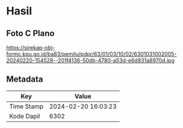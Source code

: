 # Hasil

## Foto C Plano

https://sirekap-obj-formc.kpu.go.id/ba83/pemilu/pdpr/63/01/03/10/02/6301031002005-20240220-154528--201f4136-50db-4780-a53d-e6d831a8970d.jpg


## Metadata

| Key        | Value               |
| ---------- | ------------------- |
| Time Stamp | 2024-02-20 16:03:23 |
| Kode Dapil | 6302                |



